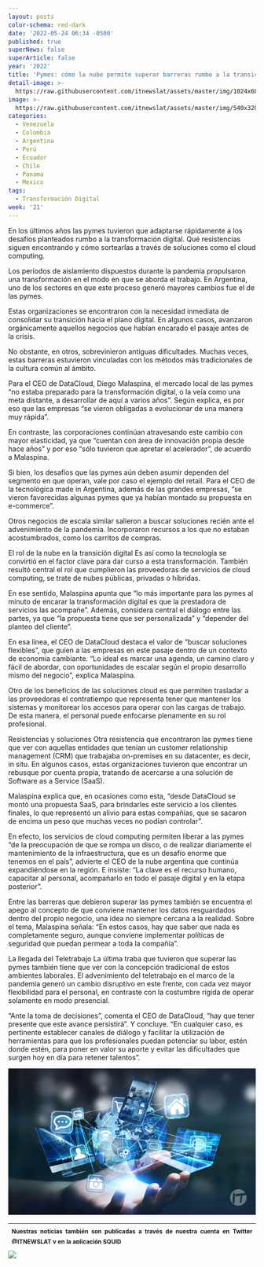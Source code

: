 ```yaml
---
layout: posts
color-schema: red-dark
date: '2022-05-24 06:34 -0500'
published: true
superNews: false
superArticle: false
year: '2022'
title: 'Pymes: cómo la nube permite superar barreras rumbo a la transición digital'
detail-image: >-
  https://raw.githubusercontent.com/itnewslat/assets/master/img/1024x680/Transformacion-Digital-g.jpg
image: >-
  https://raw.githubusercontent.com/itnewslat/assets/master/img/540x320/Transformacion-Digital-p.jpg
categories:
  - Venezuela
  - Colombia
  - Argentina
  - Perú
  - Ecuador
  - Chile
  - Panama
  - Mexico
tags:
  - Transformación Digital
week: '21'
---
```

En los últimos años las pymes tuvieron que adaptarse rápidamente a los desafíos planteados rumbo a la transformación digital. Qué resistencias siguen encontrando y cómo sortearlas a través de soluciones como el cloud computing.
 
Los períodos de aislamiento dispuestos durante la pandemia propulsaron una transformación en el modo en que se aborda el trabajo. En Argentina, uno de los sectores en que este proceso generó mayores cambios fue el de las pymes.
 
Estas organizaciones se encontraron con la necesidad inmediata de consolidar su transición hacia el plano digital. En algunos casos, avanzaron orgánicamente aquellos negocios que habían encarado el pasaje antes de la crisis.
 
No obstante, en otros, sobrevinieron antiguas dificultades. Muchas veces, estas barreras estuvieron vinculadas con los métodos más tradicionales de la cultura común al ámbito.
 
Para el CEO de DataCloud, Diego Malaspina, el mercado local de las pymes “no estaba preparado para la transformación digital, o la veía como una meta distante, a desarrollar de aquí a varios años”. Según explica, es por eso que las empresas “se vieron obligadas a evolucionar de una manera muy rápida”.
 
En contraste, las corporaciones continúan atravesando este cambio con mayor elasticidad, ya que “cuentan con área de innovación propia desde hace años” y por eso “sólo tuvieron que apretar el acelerador”, de acuerdo a Malaspina.
 
Si bien, los desafíos que las pymes aún deben asumir dependen del segmento en que operan, vale por caso el ejemplo del retail. Para el CEO de la tecnológica made in Argentina, además de las grandes empresas, “se vieron favorecidas algunas pymes que ya habían montado su propuesta en e-commerce”.
 
Otros negocios de escala similar salieron a buscar soluciones recién ante el advenimiento de la pandemia. Incorporaron recursos a los que no estaban acostumbrados, como los carritos de compras.
 
El rol de la nube en la transición digital
Es así como la tecnología se convirtió en el factor clave para dar curso a esta transformación. También resultó central el rol que cumplieron las proveedoras de servicios de cloud computing, se trate de nubes públicas, privadas o híbridas.
 
En ese sentido, Malaspina apunta que “lo más importante para las pymes al minuto de encarar la transformación digital es que la prestadora de servicios las acompañe”. Además, considera central el diálogo entre las partes, ya que “la propuesta tiene que ser personalizada” y “depender del planteo del cliente”.
 
En esa línea, el CEO de DataCloud destaca el valor de “buscar soluciones flexibles”, que guíen a las empresas en este pasaje dentro de un contexto de economía cambiante. “Lo ideal es marcar una agenda, un camino claro y fácil de abordar, con oportunidades de escalar según el propio desarrollo mismo del negocio”, explica Malaspina.
 
Otro de los beneficios de las soluciones cloud es que permiten trasladar a las proveedoras el contratiempo que representa tener que mantener los sistemas y monitorear los accesos para operar con las cargas de trabajo. De esta manera, el personal puede enfocarse plenamente en su rol profesional.
 
Resistencias y soluciones
Otra resistencia que encontraron las pymes tiene que ver con aquellas entidades que tenían un customer relationship management (CRM) que trabajaba on-premises en su datacenter, es decir, in situ. En algunos casos, estas organizaciones tuvieron que encontrar un rebusque por cuenta propia, tratando de acercarse a una solución de Software as a Service (SaaS).
 
Malaspina explica que, en ocasiones como esta, “desde DataCloud se montó una propuesta SaaS, para brindarles este servicio a los clientes finales, lo que representó un alivio para estas compañías, que se sacaron de encima un peso que muchas veces no podían controlar”.
 
En efecto, los servicios de cloud computing permiten liberar a las pymes “de la preocupación de que se rompa un disco, o de realizar diariamente el mantenimiento de la infraestructura, que es un desafío enorme que tenemos en el país”, advierte el CEO de la nube argentina que continúa expandiéndose en la región. E insiste: “La clave es el recurso humano, capacitar al personal, acompañarlo en todo el pasaje digital y en la etapa posterior”.
 
Entre las barreras que debieron superar las pymes también se encuentra el apego al concepto de que conviene mantener los datos resguardados dentro del propio negocio, una idea no siempre cercana a la realidad. Sobre el tema, Malaspina señala: “En estos casos, hay que saber que nada es completamente seguro, aunque conviene implementar políticas de seguridad que puedan permear a toda la compañía”.
 
La llegada del Teletrabajo
La última traba que tuvieron que superar las pymes también tiene que ver con la concepción tradicional de estos ambientes laborales. El advenimiento del teletrabajo en el marco de la pandemia generó un cambio disruptivo en este frente, con cada vez mayor flexibilidad para el personal, en contraste con la costumbre rígida de operar solamente en modo presencial.

“Ante la toma de decisiones”, comenta el CEO de DataCloud, “hay que tener presente que este avance persistirá”. Y concluye. “En cualquier caso, es pertinente establecer canales de diálogo y facilitar la utilización de herramientas para que los profesionales puedan potenciar su labor, estén donde estén, para poner en valor su aporte y evitar las dificultades que surgen hoy en día para retener talentos”.

![](https://raw.githubusercontent.com/itnewslat/assets/master/img/540x320/Transformacion-Digital-p.jpg)

<table style="height: 42px;" width="569">
<tbody>
<tr>
<td style="text-align: justify;"><sub><strong>Nuestras noticias también son publicadas a través de nuestra cuenta en Twitter <a href="https://twitter.com/itnewslat?lang=es">@ITNEWSLAT</a> y en la aplicación <a href="https://squidapp.co/en/">SQUID</a></strong></sub></td>
</tr>
</tbody>
</table>

<img src="https://tracker.metricool.com/c3po.jpg?hash=56f88a41e39ab42c063cc51676587a04"/>